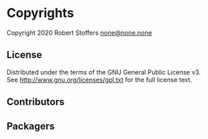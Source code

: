# Copyrights

Copyright 2020 Robert Stoffers <none@none.none>  

## License

Distributed under the terms of the GNU General Public License v3.  
See <http://www.gnu.org/licenses/gpl.txt> for the full license text.

## Contributors


## Packagers

